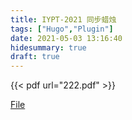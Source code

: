 ```yaml
---
title: IYPT-2021 同步蜡烛
tags: ["Hugo","Plugin"]
date: 2021-05-03 13:16:40
hidesummary: true
draft: true
---
```




{{< pdf url="222.pdf" >}}

[File](蜡烛.pdf)

